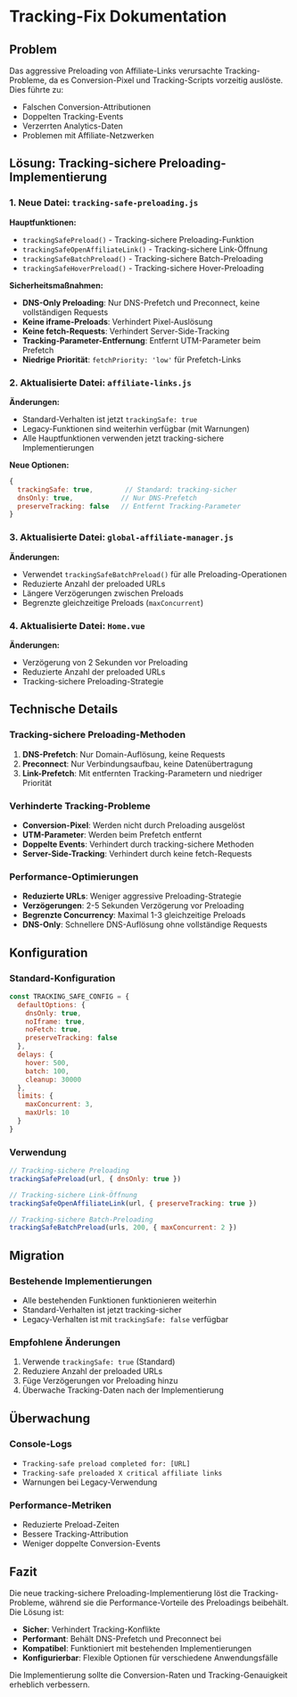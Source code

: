 # Tracking-Fix Dokumentation

## Problem
Das aggressive Preloading von Affiliate-Links verursachte Tracking-Probleme, da es Conversion-Pixel und Tracking-Scripts vorzeitig auslöste. Dies führte zu:

- Falschen Conversion-Attributionen
- Doppelten Tracking-Events
- Verzerrten Analytics-Daten
- Problemen mit Affiliate-Netzwerken

## Lösung: Tracking-sichere Preloading-Implementierung

### 1. Neue Datei: `tracking-safe-preloading.js`

**Hauptfunktionen:**
- `trackingSafePreload()` - Tracking-sichere Preloading-Funktion
- `trackingSafeOpenAffiliateLink()` - Tracking-sichere Link-Öffnung
- `trackingSafeBatchPreload()` - Tracking-sichere Batch-Preloading
- `trackingSafeHoverPreload()` - Tracking-sichere Hover-Preloading

**Sicherheitsmaßnahmen:**
- **DNS-Only Preloading**: Nur DNS-Prefetch und Preconnect, keine vollständigen Requests
- **Keine iframe-Preloads**: Verhindert Pixel-Auslösung
- **Keine fetch-Requests**: Verhindert Server-Side-Tracking
- **Tracking-Parameter-Entfernung**: Entfernt UTM-Parameter beim Prefetch
- **Niedrige Priorität**: `fetchPriority: 'low'` für Prefetch-Links

### 2. Aktualisierte Datei: `affiliate-links.js`

**Änderungen:**
- Standard-Verhalten ist jetzt `trackingSafe: true`
- Legacy-Funktionen sind weiterhin verfügbar (mit Warnungen)
- Alle Hauptfunktionen verwenden jetzt tracking-sichere Implementierungen

**Neue Optionen:**
```javascript
{
  trackingSafe: true,        // Standard: tracking-sicher
  dnsOnly: true,            // Nur DNS-Prefetch
  preserveTracking: false   // Entfernt Tracking-Parameter
}
```

### 3. Aktualisierte Datei: `global-affiliate-manager.js`

**Änderungen:**
- Verwendet `trackingSafeBatchPreload()` für alle Preloading-Operationen
- Reduzierte Anzahl der preloaded URLs
- Längere Verzögerungen zwischen Preloads
- Begrenzte gleichzeitige Preloads (`maxConcurrent`)

### 4. Aktualisierte Datei: `Home.vue`

**Änderungen:**
- Verzögerung von 2 Sekunden vor Preloading
- Reduzierte Anzahl der preloaded URLs
- Tracking-sichere Preloading-Strategie

## Technische Details

### Tracking-sichere Preloading-Methoden

1. **DNS-Prefetch**: Nur Domain-Auflösung, keine Requests
2. **Preconnect**: Nur Verbindungsaufbau, keine Datenübertragung
3. **Link-Prefetch**: Mit entfernten Tracking-Parametern und niedriger Priorität

### Verhinderte Tracking-Probleme

- **Conversion-Pixel**: Werden nicht durch Preloading ausgelöst
- **UTM-Parameter**: Werden beim Prefetch entfernt
- **Doppelte Events**: Verhindert durch tracking-sichere Methoden
- **Server-Side-Tracking**: Verhindert durch keine fetch-Requests

### Performance-Optimierungen

- **Reduzierte URLs**: Weniger aggressive Preloading-Strategie
- **Verzögerungen**: 2-5 Sekunden Verzögerung vor Preloading
- **Begrenzte Concurrency**: Maximal 1-3 gleichzeitige Preloads
- **DNS-Only**: Schnellere DNS-Auflösung ohne vollständige Requests

## Konfiguration

### Standard-Konfiguration
```javascript
const TRACKING_SAFE_CONFIG = {
  defaultOptions: {
    dnsOnly: true,
    noIframe: true,
    noFetch: true,
    preserveTracking: false
  },
  delays: {
    hover: 500,
    batch: 100,
    cleanup: 30000
  },
  limits: {
    maxConcurrent: 3,
    maxUrls: 10
  }
}
```

### Verwendung
```javascript
// Tracking-sichere Preloading
trackingSafePreload(url, { dnsOnly: true })

// Tracking-sichere Link-Öffnung
trackingSafeOpenAffiliateLink(url, { preserveTracking: true })

// Tracking-sichere Batch-Preloading
trackingSafeBatchPreload(urls, 200, { maxConcurrent: 2 })
```

## Migration

### Bestehende Implementierungen
- Alle bestehenden Funktionen funktionieren weiterhin
- Standard-Verhalten ist jetzt tracking-sicher
- Legacy-Verhalten ist mit `trackingSafe: false` verfügbar

### Empfohlene Änderungen
1. Verwende `trackingSafe: true` (Standard)
2. Reduziere Anzahl der preloaded URLs
3. Füge Verzögerungen vor Preloading hinzu
4. Überwache Tracking-Daten nach der Implementierung

## Überwachung

### Console-Logs
- `Tracking-safe preload completed for: [URL]`
- `Tracking-safe preloaded X critical affiliate links`
- Warnungen bei Legacy-Verwendung

### Performance-Metriken
- Reduzierte Preload-Zeiten
- Bessere Tracking-Attribution
- Weniger doppelte Conversion-Events

## Fazit

Die neue tracking-sichere Preloading-Implementierung löst die Tracking-Probleme, während sie die Performance-Vorteile des Preloadings beibehält. Die Lösung ist:

- **Sicher**: Verhindert Tracking-Konflikte
- **Performant**: Behält DNS-Prefetch und Preconnect bei
- **Kompatibel**: Funktioniert mit bestehenden Implementierungen
- **Konfigurierbar**: Flexible Optionen für verschiedene Anwendungsfälle

Die Implementierung sollte die Conversion-Raten und Tracking-Genauigkeit erheblich verbessern.
